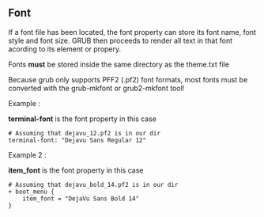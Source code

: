 ## Font

If a font file has been located, the font property can store its font name, font style and font size.
GRUB then proceeds to render all text in that font acording to its element or propery.

Fonts __must__ be stored inside the same directory as the theme.txt file

Because grub only supports PFF2 (.pf2) font formats, most fonts must be converted with the grub-mkfont or grub2-mkfont tool!

Example :

__terminal-font__ is the font property in this case

```
# Assuming that dejavu_12.pf2 is in our dir
terminal-font: "Dejavu Sans Regular 12"
```

Example 2 :

__item_font__ is the font property in this case
```
# Assuming that dejavu_bold_14.pf2 is in our dir
+ boot_menu {
	item_font = "DejaVu Sans Bold 14"
}